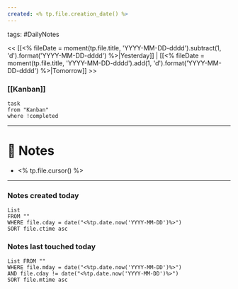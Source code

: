 ```yaml
---
created: <% tp.file.creation_date() %>
---
```

tags: #DailyNotes

<< [[<% fileDate = moment(tp.file.title, 'YYYY-MM-DD-dddd').subtract(1, 'd').format('YYYY-MM-DD-dddd') %>|Yesterday]] | [[<% fileDate = moment(tp.file.title, 'YYYY-MM-DD-dddd').add(1, 'd').format('YYYY-MM-DD-dddd') %>|Tomorrow]] >>

### [[Kanban]]

```dataview
task 
from "Kanban"
where !completed
```

---
# 📝 Notes
- <% tp.file.cursor() %>

---
### Notes created today
```dataview
List 
FROM "" 
WHERE file.cday = date("<%tp.date.now('YYYY-MM-DD')%>") 
SORT file.ctime asc
```

### Notes last touched today
```dataview
List FROM ""
WHERE file.mday = date("<%tp.date.now('YYYY-MM-DD')%>")
AND file.cday != date("<%tp.date.now('YYYY-MM-DD')%>")
SORT file.mtime asc
```
